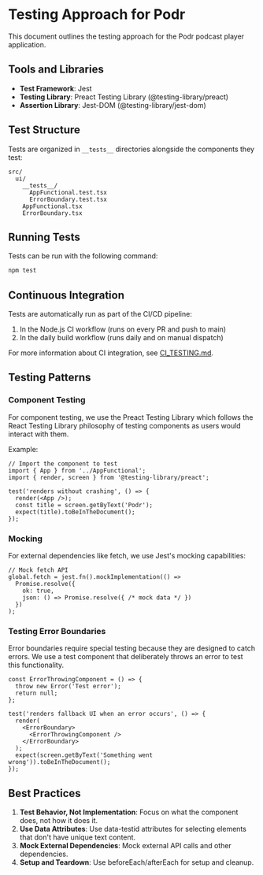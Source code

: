 # Testing Approach for Podr

This document outlines the testing approach for the Podr podcast player application.

## Tools and Libraries

- **Test Framework**: Jest
- **Testing Library**: Preact Testing Library (@testing-library/preact)
- **Assertion Library**: Jest-DOM (@testing-library/jest-dom)

## Test Structure

Tests are organized in `__tests__` directories alongside the components they test:

```
src/
  ui/
    __tests__/
      AppFunctional.test.tsx
      ErrorBoundary.test.tsx
    AppFunctional.tsx
    ErrorBoundary.tsx
```

## Running Tests

Tests can be run with the following command:

```bash
npm test
```

## Continuous Integration

Tests are automatically run as part of the CI/CD pipeline:

1. In the Node.js CI workflow (runs on every PR and push to main)
2. In the daily build workflow (runs daily and on manual dispatch)

For more information about CI integration, see [CI_TESTING.md](./CI_TESTING.md).

## Testing Patterns

### Component Testing

For component testing, we use the Preact Testing Library which follows the React Testing Library philosophy of testing components as users would interact with them.

Example:
```tsx
// Import the component to test
import { App } from '../AppFunctional';
import { render, screen } from '@testing-library/preact';

test('renders without crashing', () => {
  render(<App />);
  const title = screen.getByText('Podr');
  expect(title).toBeInTheDocument();
});
```

### Mocking

For external dependencies like fetch, we use Jest's mocking capabilities:

```tsx
// Mock fetch API
global.fetch = jest.fn().mockImplementation(() => 
  Promise.resolve({
    ok: true,
    json: () => Promise.resolve({ /* mock data */ })
  })
);
```

### Testing Error Boundaries

Error boundaries require special testing because they are designed to catch errors. We use a test component that deliberately throws an error to test this functionality.

```tsx
const ErrorThrowingComponent = () => {
  throw new Error('Test error');
  return null;
};

test('renders fallback UI when an error occurs', () => {
  render(
    <ErrorBoundary>
      <ErrorThrowingComponent />
    </ErrorBoundary>
  );
  expect(screen.getByText('Something went wrong')).toBeInTheDocument();
});
```

## Best Practices

1. **Test Behavior, Not Implementation**: Focus on what the component does, not how it does it.
2. **Use Data Attributes**: Use data-testid attributes for selecting elements that don't have unique text content.
3. **Mock External Dependencies**: Mock external API calls and other dependencies.
4. **Setup and Teardown**: Use beforeEach/afterEach for setup and cleanup.